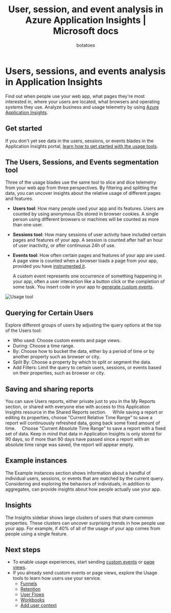 ﻿---
title: User, session, and event analysis in Azure Application Insights | Microsoft docs
description: Demographic analysis of users of your web app.
services: application-insights
documentationcenter: ''
author: botatoes
manager: carmonm

ms.service: application-insights
ms.workload: tbd
ms.tgt_pltfrm: ibiza
ms.devlang: multiple
ms.topic: article
ms.date: 05/03/2017
ms.author: mbullwin
---

# Users, sessions, and events analysis in Application Insights

Find out when people use your web app, what pages they're most interested in, where your users are located, what browsers and operating systems they use. Analyze business and usage telemetry by using [Azure Application Insights](app-insights-overview.md).

## Get started

If you don't yet see data in the users, sessions, or events blades in the Application Insights portal, [learn how to get started with the usage tools](app-insights-usage-overview.md).

## The Users, Sessions, and Events segmentation tool

Three of the usage blades use the same tool to slice and dice telemetry from your web app from three perspectives. By filtering and splitting the data, you can uncover insights about the relative usage of different pages and features.

* **Users tool**: How many people used your app and its features.  Users are counted by using anonymous IDs stored in browser cookies. A single person using different browsers or machines will be counted as more than one user.
* **Sessions tool**: How many sessions of user activity have included certain pages and features of your app. A session is counted after half an hour of user inactivity, or after continuous 24h of use.
* **Events tool**: How often certain pages and features of your app are used. A page view is counted when a browser loads a page from your app, provided you have [instrumented it](app-insights-javascript.md). 

    A custom event represents one occurrence of something happening in your app, often a user interaction like a button click or the completion of some task. You insert code in your app to [generate custom events](app-insights-api-custom-events-metrics.md#trackevent).

![Usage tool](./media/app-insights-usage-segmentation/users.png)

## Querying for Certain Users 

Explore different groups of users by adjusting the query options at the top of the Users tool: 

* Who used: Choose custom events and page views. 
* During: Choose a time range. 
* By: Choose how to bucket the data, either by a period of time or by another property such as browser or city. 
* Split By: Choose a property by which to split or segment the data. 
* Add Filters: Limit the query to certain users, sessions, or events based on their properties, such as browser or city. 
 
## Saving and sharing reports 
You can save Users reports, either private just to you in the My Reports section, or shared with everyone else with access to this Application Insights resource in the Shared Reports section.  
 
While saving a report or editing its properties, choose "Current Relative Time Range" to save a report will continuously refreshed data, going back some fixed amount of time.  
 
Choose "Current Absolute Time Range" to save a report with a fixed set of data. Keep in mind that data in Application Insights is only stored for 90 days, so if more than 90 days have passed since a report with an absolute time range was saved, the report will appear empty. 
 
## Example instances

The Example instances section shows information about a handful of individual users, sessions, or events that are matched by the current query. Considering and exploring the behaviors of individuals, in addition to aggregates, can provide insights about how people actually use your app. 
 
## Insights 

The Insights sidebar shows large clusters of users that share common properties. These clusters can uncover surprising trends in how people use your app. For example, if 40% of all of the usage of your app comes from people using a single feature.  


## Next steps
- To enable usage experiences, start sending [custom events](https://docs.microsoft.com/en-us/azure/application-insights/app-insights-api-custom-events-metrics#trackevent) or [page views](https://docs.microsoft.com/azure/application-insights/app-insights-api-custom-events-metrics#page-views).
- If you already send custom events or page views, explore the Usage tools to learn how users use your service.
    - [Funnels](usage-funnels.md)
    - [Retention](app-insights-usage-retention.md)
    - [User Flows](app-insights-usage-flows.md)
    - [Workbooks](app-insights-usage-workbooks.md)
    - [Add user context](app-insights-usage-send-user-context.md)


